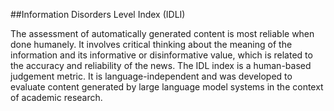 ##Information Disorders Level Index (IDLI)

The assessment of automatically generated content is most reliable when done humanely. It involves critical thinking about the meaning of the information and its informative or disinformative value, which is related to the accuracy and reliability of the news. The IDL index is a human-based judgement metric. It is language-independent and was developed to evaluate content generated by large language model systems in the context of academic research. 
